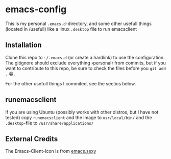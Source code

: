 # emacs-config
This is my personal `.emacs.d`-directory, and some other usefull
things (located in /usefull) like a linux `.desktop` file to run
emacsclient


## Installation
Clone this repo to `~/.emacs.d` (or create a hardlink) to use the
configuration. The gitignore should exclude everything ›personal‹ from
commits, but if you want to contribute to this repo, be sure to check
the files before you `git add .` :grin:.

For the other usefull things I commited, see the sectios below.

## runemacsclient
If you are using Ubuntu (possibly works with other distros, but I have
not tested) copy `runemacsclient` and the image to `usr/local/bin/`
and the `.desktop`-file to `/usr/share/applications/`


## External Credits
The Emacs-Client-Icon is from
[emacs.sexy](https://github.com/picandocodigo/emacs.sexy)
